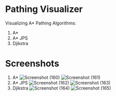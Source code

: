 # Pathing Visualizer
 Visualizing A* Pathing
 Algorithms:
  1. A*
  2. A* JPS
  3. Djikstra
 
# Screenshots
1. A*
  ![Screenshot (160)](https://user-images.githubusercontent.com/67669987/88447045-13fff300-cde4-11ea-99e4-73147f410c56.png)
  ![Screenshot (161)](https://user-images.githubusercontent.com/67669987/88447048-15c9b680-cde4-11ea-9f1f-47980cce2c9a.png)
2. A* JPS
  ![Screenshot (162)](https://user-images.githubusercontent.com/67669987/88447049-16fae380-cde4-11ea-986c-167cd4cd4793.png)
  ![Screenshot (163)](https://user-images.githubusercontent.com/67669987/88447051-18c4a700-cde4-11ea-955d-1f5f451544a9.png)
3. Djikstra
  ![Screenshot (164)](https://user-images.githubusercontent.com/67669987/88447052-1a8e6a80-cde4-11ea-9448-61af70e91681.png)
  ![Screenshot (165)](https://user-images.githubusercontent.com/67669987/88447055-1c582e00-cde4-11ea-894c-edf7610d9f89.png)
